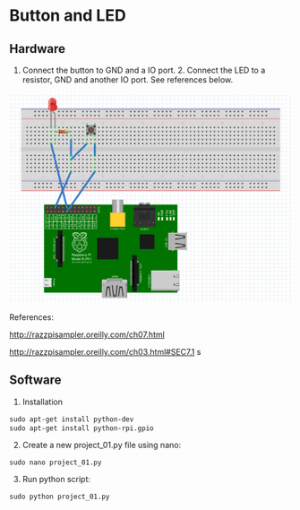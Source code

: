 # Button and LED

## Hardware

1. Connect the button to GND and a IO port. 2. Connect the LED to a resistor, GND and another IO port. See references below.

![](project_01_wiring.png)

References: 

http://razzpisampler.oreilly.com/ch07.html 

http://razzpisampler.oreilly.com/ch03.html#SEC7.1
s

## Software
1. Installation

```
sudo apt-get install python-dev
sudo apt-get install python-rpi.gpio
```

2. Create a new project_01.py file using nano:
```
sudo nano project_01.py
```

3. Run python script:
```
sudo python project_01.py
```

